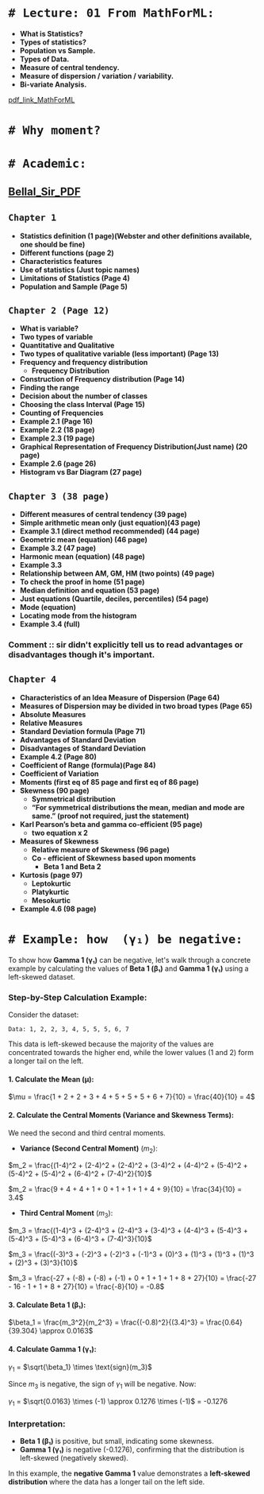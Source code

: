
# `# Lecture: 01 From MathForML: `

- **What is Statistics?**
- **Types of statistics?**
- **Population vs Sample.**
- **Types of Data.**
- **Measure of central tendency.**
- **Measure of dispersion / variation / variability.**
- **Bi-variate Analysis.**


[pdf_link_MathForML](https://drive.google.com/file/d/1MsPGlKe27jv5ma3njfuPaASgmnkPKcBZ/view?usp=sharing)


# `# Why moment?`

# `# Academic: `


## [Bellal_Sir_PDF](https://drive.google.com/file/d/1zDIAstiWkrj1iiuPVYUXXUmO-qU_L_5R/view?usp=drive_link)

## `Chapter 1`

- **Statistics definition (1 page)(Webster and other definitions available, one should be fine)**
- **Different functions (page 2)**
- **Characteristics features**
- **Use of statistics  (Just topic names)**
- **Limitations of Statistics (Page 4)**
- **Population and Sample (Page 5)**

## `Chapter 2 (Page 12)`

- **What is variable?**
- **Two types of variable**
- **Quantitative and Qualitative**
- **Two types of qualitative variable (less important) (Page 13)**
- **Frequency and frequency distribution**
    - **Frequency Distribution**
- **Construction of Frequency distribution (Page 14)**
- **Finding the range**
- **Decision about the number of classes**
- **Choosing the class Interval (Page 15)**
- **Counting of Frequencies**
- **Example 2.1 (Page 16)**
- **Example 2.2 (18 page)**
- **Example 2.3 (19 page)**
- **Graphical Representation of Frequency Distribution(Just name) (20 page)**
- **Example 2.6 (page 26)**
- **Histogram vs Bar Diagram (27 page)**

## `Chapter 3 (38 page)`

- **Different measures of central tendency (39 page)**
- **Simple arithmetic mean only (just equation)(43 page)**
- **Example 3.1 (direct method recommended) (44 page)**
- **Geometric mean (equation) (46 page)**
- **Example 3.2 (47 page)**
- **Harmonic mean (equation) (48 page)**
- **Example 3.3**
- **Relationship between AM, GM, HM (two points) (49 page)**
- **To check the proof in home (51 page)**
- **Median definition and equation (53 page)**
- **Just equations (Quartile, deciles, percentiles) (54 page)**
- **Mode (equation)**
- **Locating mode from the histogram**
- **Example 3.4 (full)**

### **Comment :: sir didn't explicitly tell us to read advantages or disadvantages though it's important.**

## `Chapter 4`

- **Characteristics of an Idea Measure of Dispersion (Page 64)**
- **Measures of Dispersion may be divided in two broad types (Page 65)**
- **Absolute Measures**
- **Relative Measures**
- **Standard Deviation formula (Page 71)**
- **Advantages of Standard Deviation**
- **Disadvantages of Standard Deviation**
- **Example 4.2 (Page 80)**
- **Coefficient of Range (formula)(Page 84)**
- **Coefficient of Variation**
- **Moments (first eq of 85 page and first eq of 86 page)**
- **Skewness (90 page)**
    - **Symmetrical distribution**
    - **“For symmetrical distributions the mean, median and mode are same.” (proof not required, just the statement)**
- **Karl Pearson’s beta and gamma co-efficient (95 page)**
    - **two equation x 2**
- **Measures of Skewness**
    - **Relative measure of Skewness (96 page)**
    - **Co - efficient of Skewness based upon moments**
        - **Beta 1 and Beta 2**
- **Kurtosis (page 97)**
    - **Leptokurtic**
    - **Platykurtic**
    - **Mesokurtic**
- **Example 4.6 (98 page)**



# `# Example: how  (γ₁) be negative: `

To show how **Gamma 1 (γ₁)** can be negative, let's walk through a concrete example by calculating the values of **Beta 1 (β₁)** and **Gamma 1 (γ₁)** using a left-skewed dataset.

### Step-by-Step Calculation Example:

Consider the dataset:
```
Data: 1, 2, 2, 3, 4, 5, 5, 5, 6, 7
```
This data is left-skewed because the majority of the values are concentrated towards the higher end, while the lower values (1 and 2) form a longer tail on the left.

#### 1. **Calculate the Mean (μ):**

$\mu = \frac{1 + 2 + 2 + 3 + 4 + 5 + 5 + 5 + 6 + 7}{10} = \frac{40}{10} = 4$

#### 2. **Calculate the Central Moments (Variance and Skewness Terms):**

We need the second and third central moments.

- **Variance (Second Central Moment)** $(m_2)$:

$m_2 = \frac{(1-4)^2 + (2-4)^2 + (2-4)^2 + (3-4)^2 + (4-4)^2 + (5-4)^2 + (5-4)^2 + (5-4)^2 + (6-4)^2 + (7-4)^2}{10}$

$m_2 = \frac{9 + 4 + 4 + 1 + 0 + 1 + 1 + 1 + 4 + 9}{10} = \frac{34}{10} = 3.4$

- **Third Central Moment** $(m_3)$:

$m_3 = \frac{(1-4)^3 + (2-4)^3 + (2-4)^3 + (3-4)^3 + (4-4)^3 + (5-4)^3 + (5-4)^3 + (5-4)^3 + (6-4)^3 + (7-4)^3}{10}$

$m_3 = \frac{(-3)^3 + (-2)^3 + (-2)^3 + (-1)^3 + (0)^3 + (1)^3 + (1)^3 + (1)^3 + (2)^3 + (3)^3}{10}$

$m_3 = \frac{-27 + (-8) + (-8) + (-1) + 0 + 1 + 1 + 1 + 8 + 27}{10} = \frac{-27 - 16 - 1 + 1 + 8 + 27}{10} = \frac{-8}{10} = -0.8$

#### 3. **Calculate Beta 1 (β₁):**

$\beta_1 = \frac{m_3^2}{m_2^3} = \frac{(-0.8)^2}{(3.4)^3} = \frac{0.64}{39.304} \approx 0.0163$

#### 4. **Calculate Gamma 1 (γ₁):**

$\gamma_1$ = $\sqrt{\beta_1} \times \text{sign}(m_3)$

Since $m_3$ is negative, the sign of $\gamma_1$ will be negative. Now:

$\gamma_1$ = $\sqrt{0.0163} \times (-1) \approx 0.1276 \times (-1)$ = -0.1276

### Interpretation:
- **Beta 1 (β₁)** is positive, but small, indicating some skewness.
- **Gamma 1 (γ₁)** is negative (-0.1276), confirming that the distribution is left-skewed (negatively skewed).

In this example, the **negative Gamma 1** value demonstrates a **left-skewed distribution** where the data has a longer tail on the left side.





